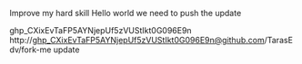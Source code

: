 Improve my hard skill
Hello world
we need to push the update

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
http://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@github.com/TarasEdv/fork-me
update